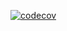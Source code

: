 [![codecov](https://codecov.io/github/Brassfoe402/OOPnD/graph/badge.svg?token=TGTAU2UAI6)](https://codecov.io/github/Brassfoe402/OOPnD)
